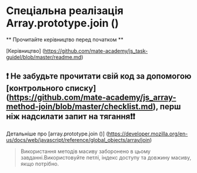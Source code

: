 # Спеціальна реалізація Array.prototype.join ()

** Прочитайте керівництво перед початком **

[Керівництво] (https://github.com/mate-academy/js_task-guidel/blob/master/readme.md)

## ❗ Не забудьте прочитати свій код за допомогою [контрольного списку] (https://github.com/mate-academy/js_array-method-join/blob/master/checklist.md), перш ніж надсилати запит на тягання❗❗

Детальніше про [array.prototype.join ()] (https://developer.mozilla.org/en-us/docs/web/javascript/reference/global_objects/array/join)

> Використання методів масиву заборонено в цьому завданні.Використовуйте петлі, індекс доступу та довжину масиву, якщо потрібно.
